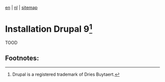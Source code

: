 [en](/en/frocole_install_drupal9) | [nl](/nl/frocole_install_drupal9) | [sitemap](/en/sitemap)

# Installation Drupal 9[^1]

TOOD

## Footnotes:
[^1]: Drupal is a registered trademark of Dries Buytaert.
